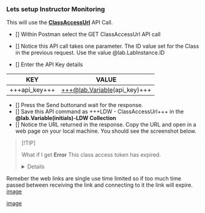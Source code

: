 ### Lets setup Instructor Monitoring

This will use the [**ClassAccessUrl**](https://docs.skillable.com/lod/lod-api/lod-api-class-access-url.md) API Call.

 - [] Within Postman select the GET ClassAccessUrl API call
 - [] Notice this API call takes one parameter.  The ID value set for the Class in the previous request.  Use the value @lab.LabInstance.ID

- [] Enter the API Key details

| KEY | VALUE |
|-----|-------|
|+++api_key+++|+++@lab.Variable(api_key)+++|

- [] Press the Send buttonand wait for the response.  
- [] Save this API command as +++LDW - ClassAccessUrl+++ in the **@lab.Variable(initials)-LDW Collection**
- [] Notice the URL returned in the response.  Copy the URL and open in a web page on your local machine.  You should see the screenshot below.

>[!TIP]<summary>What if I get **Error** This class access token has expired.</summary>
><details>
  Remeber the web links are single use time limited so if too much time passed between receiving the link and connecting to it the link will expire.
  [image](images/2022-03-10_11-17-17.jpg)
  </details>
  
  [image](images/2022-03-10_11-17-37.jpg)
